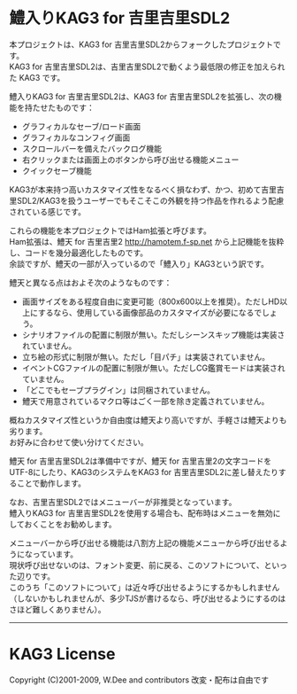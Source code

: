 # 鱧入りKAG3 for 吉里吉里SDL2

本プロジェクトは、KAG3 for 吉里吉里SDL2からフォークしたプロジェクトです。<br>
KAG3 for 吉里吉里SDL2は、吉里吉里SDL2で動くよう最低限の修正を加えられた KAG3 です。

鱧入りKAG3 for 吉里吉里SDL2は、KAG3 for 吉里吉里SDL2を拡張し、次の機能を持たせたものです：

* グラフィカルなセーブ/ロード画面
* グラフィカルなコンフィグ画面
* スクロールバーを備えたバックログ機能
* 右クリックまたは画面上のボタンから呼び出せる機能メニュー
* クイックセーブ機能

KAG3が本来持つ高いカスタマイズ性をなるべく損なわず、かつ、初めて吉里吉里SDL2/KAG3を扱うユーザーでもそこそこの外観を持つ作品を作れるよう配慮されている感じです。

これらの機能を本プロジェクトではHam拡張と呼びます。<br>
Ham拡張は、鱧天 for 吉里吉里2 http://hamotem.f-sp.net から上記機能を抜粋し、コードを幾分最適化したものです。<br>
余談ですが、鱧天の一部が入っているので「鱧入り」KAG3という訳です。

鱧天と異なる点はおよそ次のようなものです：

* 画面サイズをある程度自由に変更可能（800x600以上を推奨）。ただしHD以上にするなら、使用している画像部品のカスタマイズが必要になるでしょう。
* シナリオファイルの配置に制限が無い。ただしシーンスキップ機能は実装されていません。
* 立ち絵の形式に制限が無い。ただし「目パチ」は実装されていません。
* イベントCGファイルの配置に制限が無い。ただしCG鑑賞モードは実装されていません。
* 「どこでもセーブプラグイン」は同梱されていません。
* 鱧天で用意されているマクロ等はごく一部を除き定義されていません。

概ねカスタマイズ性というか自由度は鱧天より高いですが、手軽さは鱧天よりも劣ります。<br>
お好みに合わせて使い分けてください。

鱧天 for 吉里吉里SDL2は準備中ですが、鱧天 for 吉里吉里2の文字コードをUTF-8にしたり、KAG3のシステムをKAG3 for 吉里吉里SDL2に差し替えたりすることで動作します。

なお、吉里吉里SDL2ではメニューバーが非推奨となっています。<br>
鱧入りKAG3 for 吉里吉里SDL2を使用する場合も、配布時はメニューを無効にしておくことをお勧めします。

メニューバーから呼び出せる機能は八割方上記の機能メニューから呼び出せるようになっています。<br>
現状呼び出せないのは、フォント変更、前に戻る、このソフトについて、といった辺りです。<br>
このうち「このソフトについて」は近々呼び出せるようにするかもしれません（しないかもしれませんが、多少TJSが書けるなら、呼び出せるようにするのはさほど難しくありません）。

---
# KAG3 License
Copyright (C)2001-2009, W.Dee and contributors  改変・配布は自由です

